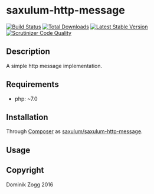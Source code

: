 # saxulum-http-message

[![Build Status](https://api.travis-ci.org/saxulum/saxulum-http-message.png?branch=master)](https://travis-ci.org/saxulum/saxulum-http-message)
[![Total Downloads](https://poser.pugx.org/saxulum/saxulum-http-message/downloads.png)](https://packagist.org/packages/saxulum/saxulum-http-message)
[![Latest Stable Version](https://poser.pugx.org/saxulum/saxulum-http-message/v/stable.png)](https://packagist.org/packages/saxulum/saxulum-http-message)
[![Scrutinizer Code Quality](https://scrutinizer-ci.com/g/saxulum/saxulum-http-message/badges/quality-score.png?b=master)](https://scrutinizer-ci.com/g/saxulum/saxulum-http-message/?branch=master)

## Description

A simple http message implementation.

## Requirements

 * php: ~7.0

## Installation

Through [Composer](http://getcomposer.org) as [saxulum/saxulum-http-message][1].

## Usage

[1]: https://packagist.org/packages/saxulum/saxulum-http-message

## Copyright

Dominik Zogg 2016
